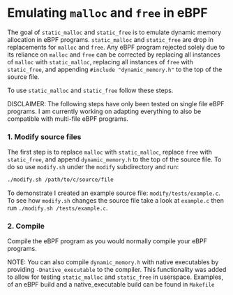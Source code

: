# Emulating `malloc` and `free` in eBPF   

The goal of `static_malloc` and `static_free` is to emulate dynamic memory allocation in eBPF programs. `static_malloc` and `static_free` are drop in replacements for `malloc` and `free`. Any eBPF program rejected solely due to its reliance on `malloc` and `free` can be corrected by replacing all instances of `malloc` with `static_malloc`, replacing all instances of `free` with `static_free`, and appending `#include "dynamic_memory.h"` to the top of the source file.

To use `static_malloc` and `static_free` follow these steps.

DISCLAIMER: The following steps have only been tested on single file eBPF programs. I am currently working on adapting everything to also be compatible with multi-file eBPF programs. 

### 1. Modify source files

The first step is to replace `malloc` with `static_malloc`, replace `free` with `static_free`, and append `dynamic_memory.h` to the top of the source file. To do so use `modify.sh` under the `modify` subdirectory and run:

```bash
./modify.sh /path/to/c/source/file
```

To demonstrate I created an example source file: `modify/tests/example.c`. To see how `modify.sh` changes the source file take a look at `example.c` then run `./modify.sh /tests/example.c`.

### 2. Compile

Compile the eBPF program as you would normally compile your eBPF programs.

NOTE: You can also compile `dynamic_memory.h` with native executables by providing `-Dnative_executable` to the compiler. This functionality was added to allow for testing `static_malloc` and `static_free` in userspace. Examples, of an eBPF build and a native_executable build can be found in `Makefile`

